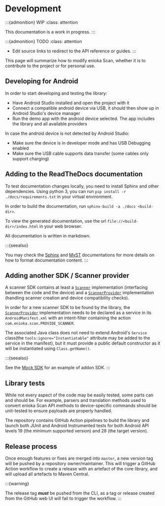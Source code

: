 # Development

:::{admonition} WIP
:class: attention

This documentation is a work in progress.
:::

:::{admonition} TODO
:class: attention

* Edit source links to redirect to the API reference or guides.
:::

This page will summarize how to modify enioka Scan, whether it is to contribute to the project or
for personal use.

## Developing for Android

In order to start developing and testing the library:
- Have Android Studio installed and open the project with it
- Connect a compatible android device via USB, it should then show up in Android Studio's device
  manager
- Run the demo app with the android device selected. The app includes the library and all available
  providers

In case the android device is not detected by Android Studio:
- Make sure the device is in developer mode and has USB Debugging enabled
- Make sure the USB cable supports data transfer (some cables only support charging)

## Adding to the ReadTheDocs documentation

To test documentation changes locally, you need to install Sphinx and other dependencies. Using 
python 3, you can run `pip install -r ./docs/requirements.txt` in your virtual environment.

In order to build the documentation, run `sphinx-build -a ./docs <build-dir>`.

To view the generated documentation, use the url `file://<build-dir>/index.html` in your web
browser.

All documentation is written in markdown. 

:::{seealso}

You may check the 
[Sphinx](https://www.sphinx-doc.org/en/master/index.html) and 
[MyST](https://myst-parser.readthedocs.io/en/latest/index.html) documentations for more details on 
how to format documentation content. 
:::

## Adding another SDK / Scanner provider

A scanner SDK contains at least a [`Scanner`][scanner-api] implementation (interfacing between the 
code and the device) and a [`ScannerProvider`][scanner-provider-api] implementation (handling 
scanner creation and device compatibility checks).

In order for a new scanner SDK to be found by the library, the 
[`ScannerProvider`][scanner-provider-api] implementation needs to be declared as a service in its 
`AndroidManifest.xml` with an intent-filter containing the action `com.enioka.scan.PROVIDE_SCANNER`.

The associated Java class does not need to extend Android's `Service` class(the 
`tools:ignore="Instantiatable"` attribute may be added to the service in the manifest), 
but it must provide a public default constructor as it will be instantiated using `Class.getName()`.

:::{seealso}

See the [Mock SDK][mock-sdk] for an example of addon SDK. 
:::

## Library tests

While not every aspect of the code may be easily tested, some parts can and should be. For example,
parsers and translation methods used to convert enioka Scan API methods to device-specific commands
should be unit-tested to ensure payloads are properly handled.

The repository contains GitHub Action pipelines to build the library and launch both JUnit and
Android Instrumented tests for both Android API levels 19 (the minimum supported version) and 28
(the target version). 

## Release process

Once enough features or fixes are merged into `master`, a new version tag will be pushed by a 
repository owner/maintainer. This will trigger a GitHub Action workflow to create a release with an
artefact of the core library, and will upload all artefacts to Maven Central.

:::{warning}

The release tag ***must*** be pushed from the CLI, as a tag or release created from the
GitHub web UI will fail to trigger the workflow.
:::

[mock-sdk]: https://github.com/enioka-Haute-Couture/enioka_scan/blob/master/enioka_scan_mock
[scanner-api]: https://github.com/enioka-Haute-Couture/enioka_scan/blob/master/enioka_scan/src/main/java/com/enioka/scanner/api/Scanner.java
[scanner-provider-api]: https://github.com/enioka-Haute-Couture/enioka_scan/blob/master/enioka_scan/src/main/java/com/enioka/scanner/api/ScannerProvider.java
